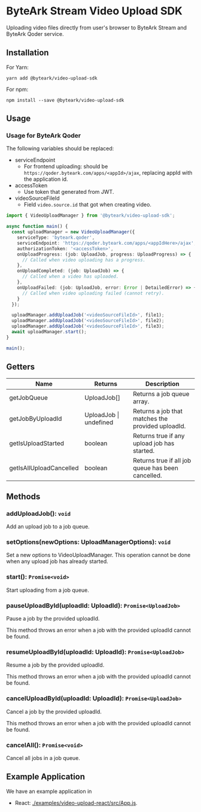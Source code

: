 # ByteArk Stream Video Upload SDK

Uploading video files directly from user's browser to ByteArk Stream
and ByteArk Qoder service.

## Installation

For Yarn:

```
yarn add @byteark/video-upload-sdk
```

For npm:

```
npm install --save @byteark/video-upload-sdk
```

## Usage

### Usage for ByteArk Qoder

The following variables should be replaced:

* serviceEndpoint
  * For frontend uploading: should be `https://qoder.byteark.com/apps/<appId>/ajax`,
    replacing appId with the application id.
* accessToken
  * Use token that generated from JWT.
* videoSourceFileId
  * Field `video.source.id` that got when creating video.

```ts
import { VideoUploadManager } from '@byteark/video-upload-sdk';

async function main() {
  const uploadManager = new VideoUploadManager({
    serviceType: 'byteark.qoder',
    serviceEndpoint: 'https://qoder.byteark.com/apps/<appIdHere>/ajax',
    authorizationToken: '<accessToken>',
    onUploadProgress: (job: UploadJob, progress: UploadProgress) => {
      // Called when video uploading has a progress.
    },
    onUploadCompleted: (job: UploadJob) => {
      // Called when a video has uploaded.
    },
    onUploadFailed: (job: UploadJob, error: Error | DetailedError) => {
      // Called when video uploading failed (cannot retry).
    }
  });

  uploadManager.addUploadJob('<videoSourceFileId>', file1);
  uploadManager.addUploadJob('<videoSourceFileId>', file2);
  uploadManager.addUploadJob('<videoSourceFileId>', file3);
  await uploadManager.start();
}

main();
```

## Getters

| Name                    | Returns                | Description                                       |
|-------------------------|------------------------|---------------------------------------------------|
| getJobQueue             | UploadJob[]            | Returns a job queue array.                        |
| getJobByUploadId        | UploadJob \| undefined | Returns a job that matches the provided uploadId. |
| getIsUploadStarted      | boolean                | Returns true if any upload job has started.       |
| getIsAllUploadCancelled | boolean                | Returns true if all job queue has been cancelled. |

## Methods

### addUploadJob(): `void`
Add an upload job to a job queue.

### setOptions(newOptions: UploadManagerOptions): `void`
Set a new options to VideoUploadManager. This operation cannot be done when any upload job has already started.

### start(): `Promise<void>`
Start uploading from a job queue.

### pauseUploadById(uploadId: UploadId): `Promise<UploadJob>`
Pause a job by the provided uploadId.

This method throws an error when a job with the provided uploadId cannot be found.

### resumeUploadById(uploadId: UploadId): `Promise<UploadJob>`
Resume a job by the provided uploadId.

This method throws an error when a job with the provided uploadId cannot be found.

### cancelUploadById(uploadId: UploadId): `Promise<UploadJob>`
Cancel a job by the provided uploadId.

This method throws an error when a job with the provided uploadId cannot be found.

### cancelAll(): `Promise<void>`
Cancel all jobs in a job queue.

## Example Application

We have an example application in

* React: [./examples/video-upload-react/src/App.js](/examples/video-upload-react).
